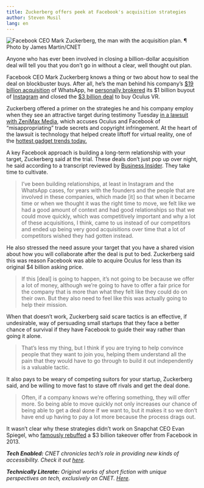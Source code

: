 ```yaml
---
title: Zuckerberg offers peek at Facebook's acquisition strategies
author: Steven Musil
lang: en
---
```


![Facebook CEO Mark Zuckerberg, the man with the acquisition plan. ¶ Photo by James Martin/CNET]

Anyone who has ever been involved in closing a billion-dollar acquisition deal will tell you that you don’t go in without a clear, well thought out plan.

Facebook CEO Mark Zuckerberg knows a thing or two about how to seal the deal on blockbuster buys. After all, he’s the man behind his company’s [\$19 billion acquisition] of WhatsApp, he [personally brokered] its \$1 billion buyout of [Instagram] and closed the [\$3 billion deal] to buy Oculus VR.

Zuckerberg offered a primer on the strategies he and his company employ when they see an attractive target during testimony Tuesday [in a lawsuit with ZeniMax Media], which accuses Oculus and Facebook of “misappropriating” trade secrets and copyright infringement. At the heart of the lawsuit is technology that helped create liftoff for virtual reality, one of the [hottest gadget trends today.]

A key Facebook approach is building a long-term relationship with your target, Zuckerberg said at the trial. These deals don’t just pop up over night, he said according to a transcript reviewed by [Business Insider]. They take time to cultivate.

> I’ve been building relationships, at least in Instagram and the WhatsApp cases, for years with the founders and the people that are involved in these companies, which made \[it\] so that when it became time or when we thought it was the right time to move, we felt like we had a good amount of context and had good relationships so that we could move quickly, which was competitively important and why a lot of these acquisitions, I think, came to us instead of our competitors and ended up being very good acquisitions over time that a lot of competitors wished they had gotten instead.

He also stressed the need assure your target that you have a shared vision about how you will collaborate after the deal is put to bed. Zuckerberg said this was reason Facebook was able to acquire Oculus for less than its original \$4 billion asking price.

> If this \[deal\] is going to happen, it’s not going to be because we offer a lot of money, although we’re going to have to offer a fair price for the company that is more than what they felt like they could do on their own. But they also need to feel like this was actually going to help their mission.

When that doesn’t work, Zuckerberg said scare tactics is an effective, if undesirable, way of persuading small startups that they face a better chance of survival if they have Facebook to guide their way rather than going it alone.

> That’s less my thing, but I think if you are trying to help convince people that they want to join you, helping them understand all the pain that they would have to go through to build it out independently is a valuable tactic.

It also pays to be weary of competing suitors for your startup, Zuckerberg said, and be willing to move fast to stave off rivals and get the deal done.

> Often, if a company knows we’re offering something, they will offer more. So being able to move quickly not only increases our chance of being able to get a deal done if we want to, but it makes it so we don’t have end up having to pay a lot more because the process drags out.

It wasn’t clear why these strategies didn’t work on Snapchat CEO Evan Spiegel, who [famously rebuffed] a \$3 billion takeover offer from Facebook in 2013.

***Tech Enabled:** CNET chronicles tech’s role in providing new kinds of accessibility. Check it out [here].*

***Technically Literate:** Original works of short fiction with unique perspectives on tech, exclusively on CNET. [Here][1].*

  [Facebook CEO Mark Zuckerberg, the man with the acquisition plan. ¶ Photo by James Martin/CNET]: https://cnet1.cbsistatic.com/img/nAMdBzIE1ogVw5bOBZBaiJCt3Ro=/570x0/2014/03/21/863df5d9-e8b8-4b38-851b-5e3f77f2cf0e/mark-zuckerberg-facebook-home-10671610x407.jpg
  [\$19 billion acquisition]: https://www.cnet.com/news/facebook-closes-19-billion-deal-for-whatsapp/
  [personally brokered]: https://www.cnet.com/news/zuckerberg-did-1-billion-instagram-deal-on-his-own/
  [Instagram]: https://www.cnet.com/news/why-facebook-plunked-down-1-billion-to-buy-instagram/
  [\$3 billion deal]: https://www.cnet.com/news/facebook-to-buy-oculus-for-2-billion/
  [in a lawsuit with ZeniMax Media]: https://www.cnet.com/news/zenimax-sues-oculus-over-virtual-reality-rift-tech/
  [hottest gadget trends today.]: http://www.cbsnews.com/videos/the-reality-of-the-virtual-world/
  [Business Insider]: http://www.businessinsider.com/mark-zuckerberg-explains-facebooks-acquisition-strategy-2017-1
  [famously rebuffed]: https://www.cnet.com/news/snapchat-said-to-rebuff-3-billion-offer-from-facebook/
  [here]: https://www.cnet.com/tech-enabled/
  [1]: https://www.cnet.com/technically-literate/

